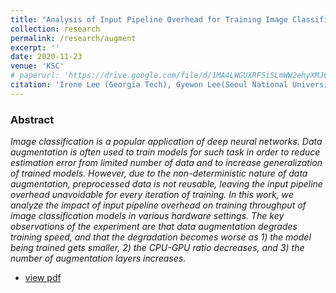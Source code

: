 ```yaml
---
title: "Analysis of Input Pipeline Overhead for Training Image Classifiers with Data Augmentation (KSC 2020)"
collection: research
permalink: /research/augment
excerpt: ''
date: 2020-11-23
venue: 'KSC'
# paperurl: 'https://drive.google.com/file/d/1MA4LWGUXRF5iSLmWW2ehyXMJ66W6x_hM/view?usp=sharing'
citation: 'Irene Lee (Georgia Tech), Gyewon Lee(Seoul National University), Byung-Gon Chun.'
---
```


### Abstract

*Image classification is a popular application of deep neural networks. Data augmentation is often used to train models for such task in order to reduce estimation error from limited number of data and to increase generalization of trained models. However, due to the non-deterministic nature of data augmentation, preprocessed data is not reusable, leaving the input pipeline overhead unavoidable for every iteration of training. In this work, we analyze the impact of input pipeline overhead on training throughput of image classification models in various hardware settings. The key observations of the experiment are that data augmentation degrades training speed, and that the degradation becomes worse as 1) the model being trained gets smaller, 2) the CPU-GPU ratio decreases, and 3) the number of augmentation layers increases.*

* [view pdf](https://drive.google.com/file/d/1MA4LWGUXRF5iSLmWW2ehyXMJ66W6x_hM/view?usp=sharing)
